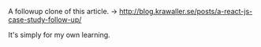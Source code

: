 A followup clone of this article. ->  http://blog.krawaller.se/posts/a-react-js-case-study-follow-up/

It's simply for my own learning.
